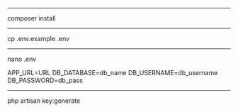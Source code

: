 ***
composer install

***
cp .env.example .env

***
nano .env

APP_URL=URL
DB_DATABASE=db_name
DB_USERNAME=db_username
DB_PASSWORD=db_pass

***
php artisan key:generate


